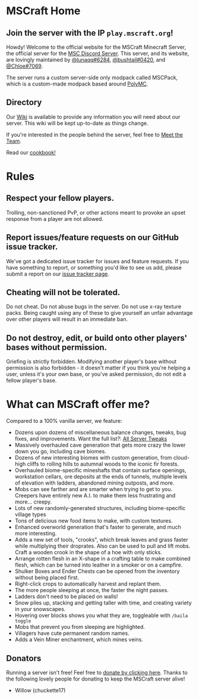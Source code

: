 # MSCraft Home

## Join the server with the IP `play.mscraft.org`!

Howdy! Welcome to the official website for the MSCraft Minecraft Server, the official server for the [MSC Discord Server](https://discord.gg/msc). This server, and its website, are lovingly maintained by [@lunaqq#6284](#luna-owner), [@bushtail#0420](#bushi-technician), and [@Chloe#7069](#chloe-technician).

The server runs a custom server-side only modpack called MSCPack, which is a custom-made modpack based around [PolyMC](https://github.com/TheEpicBlock/PolyMc).

## Directory

Our [Wiki](https://www.mscraft.org/wiki/home) is available to provide any information you will need about our server. This wiki will be kept up-to-date as things change.

If you're interested in the people behind the server, feel free to [Meet the Team](https://www.mscraft.org/meettheteam).

Read our [cookbook!](https://www.mscraft.org/wiki/cookbook)

# Rules

## Respect your fellow players.

Trolling, non-sanctioned PvP, or other actions meant to provoke an upset response from a player are not allowed.

## Report issues/feature requests on our GitHub issue tracker.

We've got a dedicated issue tracker for issues and feature requests. If you have something to report, or something you'd like to see us add, please submit a report on our [issue tracker page](https://github.com/MSCraftWiki/issue-tracker/settings).

## Cheating will not be tolerated.

Do not cheat. Do not abuse bugs in the server. Do not use x-ray texture packs. Being caught using any of these to give yourself an unfair advantage over other players will result in an immediate ban.

## Do not destroy, edit, or build onto other players' bases without permission.

Griefing is strictly forbidden. Modifying another player's base without permission is also forbidden - it doesn't matter if you think you're helping a user, unless it's your own base, or you've asked permission, do not edit a fellow player's base.

# What can MSCraft offer me?

Compared to a 100% vanilla server, we feature:
* Dozens upon dozens of miscellaneous balance changes, tweaks, bug fixes, and improvements. Want the full list?: 
[All Server Tweaks](https://www.mscraft.org/wiki/servertweaks)
* Massively overhauled cave generation that gets more crazy the lower down you go, including cave biomes.
* Dozens of new interesting biomes with custom generation, from cloud-high cliffs to rolling hills to autumnal woods to the iconic fir forests.
* Overhauled biome-specific mineshafts that contain surface openings, workstation cellars, ore deposits at the ends of tunnels, multiple levels of elevation with ladders, abandoned mining outposts, and more.
* Mobs can see farther and are smarter when trying to get to you. Creepers have entirely new A.I. to make them less frustrating and more... creepy.
* Lots of new randomly-generated structures, including biome-specific village types
* Tons of delicious new food items to make, with custom textures.
* Enhanced overworld generation that's faster to generate, and much more interesting.
* Adds a new set of tools, "crooks", which break leaves and grass faster while multiplying their droprates. Also can be used to pull and lift mobs. Craft a wooden crook in the shape of a hoe with only sticks.
* Arrange rotten flesh in an X-shape in a crafting table to make combined flesh, which can be turned into leather in a smoker or on a campfire.
* Shulker Boxes and Ender Chests can be opened from the inventory without being placed first.
* Right-click crops to automatically harvest and replant them.
* The more people sleeping at once, the faster the night passes.
* Ladders don't need to be placed on walls!
* Snow piles up, stacking and getting taller with time, and creating variety in your snowscapes.
* Hovering over blocks shows you what they are, toggleable with `/baila toggle`
* Mobs that prevent you from sleeping are highlighted.
* Villagers have cute permanent random names.
* Adds a Vein Miner enchantment, which mines veins.

## Donators

Running a server isn't free! Feel free to [donate by clicking here](https://www.paypal.me/JakkAnkov). Thanks to the following lovely people for donating to keep the MSCraft server alive!

* Willow (chuckette17)
